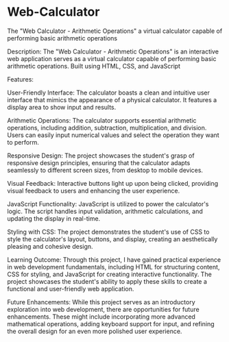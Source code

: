 # Web-Calculator
The "Web Calculator - Arithmetic Operations" a virtual calculator capable of performing basic arithmetic operations

Description:
The "Web Calculator - Arithmetic Operations" is an interactive web application serves as a virtual calculator capable of performing basic arithmetic operations. Built using HTML, CSS, and JavaScript

Features:

User-Friendly Interface: The calculator boasts a clean and intuitive user interface that mimics the appearance of a physical calculator. It features a display area to show input and results.

Arithmetic Operations: The calculator supports essential arithmetic operations, including addition, subtraction, multiplication, and division. Users can easily input numerical values and select the operation they want to perform.

Responsive Design: The project showcases the student's grasp of responsive design principles, ensuring that the calculator adapts seamlessly to different screen sizes, from desktop to mobile devices.

Visual Feedback: Interactive buttons light up upon being clicked, providing visual feedback to users and enhancing the user experience.

JavaScript Functionality: JavaScript is utilized to power the calculator's logic. The script handles input validation, arithmetic calculations, and updating the display in real-time.

Styling with CSS: The project demonstrates the student's use of CSS to style the calculator's layout, buttons, and display, creating an aesthetically pleasing and cohesive design.

Learning Outcome:
Through this project, I have gained practical experience in web development fundamentals, including HTML for structuring content, CSS for styling, and JavaScript for creating interactive functionality. The project showcases the student's ability to apply these skills to create a functional and user-friendly web application.

Future Enhancements:
While this project serves as an introductory exploration into web development, there are opportunities for future enhancements. These might include incorporating more advanced mathematical operations, adding keyboard support for input, and refining the overall design for an even more polished user experience.
